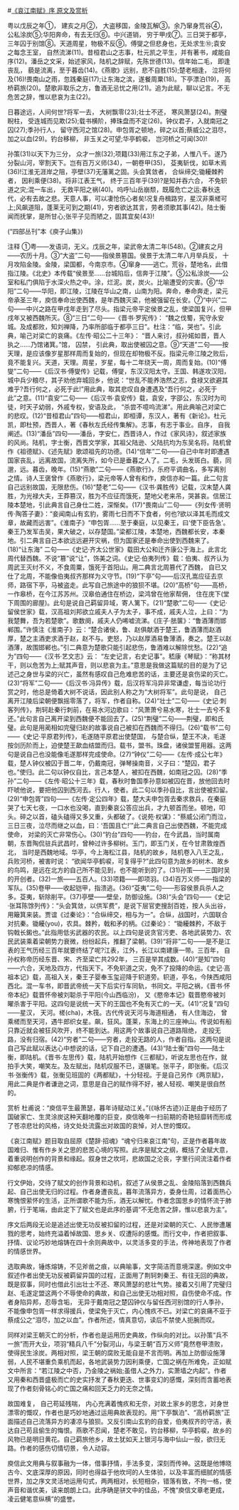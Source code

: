 #[《哀江南赋》序 原文及赏析](https://www.vrrw.net/wx/14432.html)

粤以戊辰之年①， 建亥之月②， 大盗移国，金陵瓦解③。余乃窜身荒谷④，公私涂炭⑤;华阳奔命，有去无归⑥。中兴道销， 穷于甲戌⑦。三日哭于都亭，三年囚于别馆⑧。天道周星，物极不反⑨。傅燮之但悲身也，无处求生⑩;袁安之每念王室， 自然流涕(11)。昔桓君山之志事，杜元凯之平生，并有著书，咸能自序(12)。潘岳之文采，始述家风，陆机之辞赋，先陈世德(13)。信年始二毛， 即逢丧乱， 藐是流离，至于暮齿(14)。《燕歌》远别，悲不自胜(15);楚老相逢， 泣将何及(16)!畏南山之雨，忽践秦庭(17);让东海之滨，遂餐周粟(18)。下亭漂泊(19)， 高桥羁旅(20)。楚歌非取乐之方，鲁酒无忌忧之用(21)。追为此赋，聊以记言。不无危苦之辞，惟以悲哀为主(22)。

日暮途远，人间何世?将军一去， 大树飘零(23);壮士不还， 寒风萧瑟(24)。荆璧睨柱， 受连城而见欺(25);载书横阶，捧珠盘而不定(26)。钟仪君子，入就南冠之囚(27);季孙行人， 留守西河之馆(28)。申包胥之顿地，碎之以首;蔡威公之泪尽， 加之以血(29)。钓台移柳， 非玉关之可望;华亭鹤唳， 岂河桥之可闻(30)!

孙策(31)以天下为三分， 众才一旅(32);项籍(33)用江东之子弟，人惟八千。遂乃分裂山河，宰割天下。岂有百万义师(34)，一朝卷甲(35)， 芟夷斩伐，如草木焉(36)!江淮无涯岸之阻，亭壁(37)无藩蓠之固。头会箕敛者， 合纵缔交;锄耰棘矜者， 因利乘便(38)。将非江表王气， 终于三百年乎(39)?是知并吞六合， 不免轵道之灾;混一车出， 无救平阳之祸(40)。呜呼!山岳崩颓，既履危亡之运;春秋迭代，必有去故之悲。天意人事，可以凄怆伤心者矣!况复舟楫路穷，星汉非乘槎可上;风飙道阻，蓬莱无可到之期(41)，穷者欲达其言，劳者须歌其事(42)。陆士衡闻而抚掌，是所甘心;张平子见而陋之，固其宜矣(43)!

(“四部丛刊”本《庾子山集》)



注释 ①粤——发语词，无义。戊辰之年，梁武帝太清二年(548)。②建亥之月——农历十月。③“大盗”二句——指侯景篡国。侯景于太清二年八月举兵反， 十月攻陷金陵。金陵，梁国都，今南京市。④窜身——逃亡。荒谷，楚地名，此借指江陵。《北史》本传载“侯景至……台城陷后，信奔于江陵”。⑤公私涂炭——公室和私门俱陷于水深火热之中。涂，烂泥。炭，炭火。比喻遭受的灾害。⑥“华阳”二句——华阳，即江陵，江陵在华山之南，山南为阳。奔命，奉命奔走，梁元帝承圣三年，庾信奉命出使西魏，是年西魏灭梁，他被强留在长安。⑦“中兴”二句——中兴之路在甲戌年走到了尽头。指梁元帝平定侯景之乱，使梁国复兴，但甲戌年又被西魏所灭。⑧“三日”二句——《晋书·罗宪传》： “魏之伐蜀，宪守永安城。及成都败，知刘禅降，乃率所部临于都亭三日”。杜注：“临，哭也”。引此典，喻己对梁亡的哀痛。《左传·昭公二十三年》： “晋人来讨，叔孙婼如晋，晋人执之……乃馆诸箕。”馆， 囚禁， 引此典，取出使被囚之意。⑨“天道”二句——按天理，是应该像岁星那样周而复始的，但现在却物极不反。指梁元帝江陵之败后，竟不能复兴。天道，天理。周星，岁星，每十二年绕天一周，周而复始。(10)“傅燮”二句——《后汉书·傅燮传》记载，傅燮，东汉汉阳太守。王国、韩遂攻汉阳，城中兵少粮尽，其子劝他弃城回乡，他说：“世乱不能养浩然之志，食禄又欲避其难乎?吾行何之，必死于此!”用此典，取其悲叹自身遭遇及“吾行何之，必死于此”之意。(11)“袁安”二句——《后汉书·袁安传》载，袁安，字邵公，东汉时为司徒，时天子幼弱，外戚专权，安语及此， “杀尝不噫呜流涕”。用此典喻己对梁亡的悲叹。(12)“昔桓君山”四句——桓君山，即桓谭，东汉人，著有《新论》。杜元凯，即杜预，西晋人，著《春秋左氏经传集解》。志事，有志于事业。自序， 自我阐述。(13)“潘岳”四句——潘岳，字安仁，西晋诗人，作过《家风诗》，叙述家族的风尚。陆机，字士衡，西晋文学家，其祖父陆逊、父陆抗均为东吴名将。陆机曾作《祖德赋》、《述先赋》歌颂祖先的功德。(14)“信年”二句——自己中年时即遭遇国家丧乱，远离故国，流离失所，如今已是垂暮之人了。二毛，头发斑白。藐，同邈，远。暮齿，晚年。(15)“燕歌”二句——《燕歌行》，乐府平调曲名，多写离别之情。诗人王褒曾作《燕歌行》，梁元帝等人曾有和作，庾信亦和一篇。此二句言自己远别故国，无限悲伤。(16)“楚老”二句——《汉书·龚胜传》记载，汉末楚人龚胜，为光禄大夫，王莽篡汉，胜为不应征而饿死，楚地父老来吊，哭甚哀。信居江陵本楚地，引此典言自己身仕二姓，深惭矣。(17)“畏南山”二句——《列女传·贤明传·陶答子妻》：“妾闻南山有玄豹，雾雨七日而不下食者，何也?欲以泽其毛而成文章，故藏而远害”。《淮南子》“申包胥……至于秦庭，以见秦王，曰‘使下臣告急’。秦王乃发军击吴，果大破之，以存楚国。”梁都江陵，本楚地，西魏都长安，本秦地。引二典言自己本欲远远避开灾祸，但为国家还是奉命出使到西魏来了。(18)“让东海” 二句——《史记·齐太公世家》载田大公和迁齐康公于海上。此言北周代替西魏。不说“篡”说“让”，饰美之词。《史记·伯夷列传》载：伯夷、叔齐认为周武王灭纣不义，不食周粟，饿死于首阳山。用二典言北周篡代了西魏， 自已又仕了北周，不能像伯夷叔齐那样为义守节。(19)“下亭”句——后汉孔嵩应征去京师，路宿下亭，马被盗走。此写自己旅途中的狼狈不堪。(20)“高桥”句——高桥， 一作皋桥，在今江苏苏州。汉皋伯通住在桥边，梁鸿曾在他家帮佣， 住在庑下(堂下周围的廊屋)。此句是说自己羁留异域，寄人篱下。(21)“楚歌”二句——《史记·留侯世家》载，汉高祖刘邦欲立戚夫人子为太子，事不成，戚夫人泣，上曰：“为我楚舞，吾为若楚歌”。歌数阕，戚夫人仍唏嘘流涕。《庄子·胠箧》：“鲁酒薄而邯郸围。”许慎注《淮南子》云：“楚合诸侯，鲁、赵俱献酒于楚王，鲁酒薄而赵酒厚，楚之主酒吏求酒于赵，赵不与。吏怒，乃以赵厚酒易鲁薄酒，奏之。楚王以赵酒薄，故围邯郸也。”引二典意为楚歌只能引起悲伤，鲁酒难以解除忧愁。(22)“追为”四句——《汉书·艺文志》云： “左史记言，右史记事”。嵇康《琴赋》：“称其材干，则以危苦为上;赋其声音，则以悲哀为主。”意思是我做这篇赋的目的是为了记述己之身世与梁的兴亡，虽然有感叹自己危难悲苦的话，主要还是哀伤梁的灭亡。(23)“将军”二句——《后汉书·冯异传》载，后汉将军冯异非常谦虚，每当论功行赏之时，他总是倚着大树不说话，因此别人称之为“大树将军”。此句是说， 自己离开江陵后梁朝便飘摇零落了，将军，作者自称。(24)“壮士”二句——《史记·刺客列传》，荆轲赴秦行刺前，在易水河边歌曰：“风萧萧兮易水寒，壮士一去兮不复还。”此句言自己离开梁到西魏便不能回去了。(25)“荆璧”二句——荆璧，即和氏璧。此句是用蔺相如完璧归赵的故事说自己被扣在西魏而不得归。(26)“载书”二句——《史记·平原君列传》，毛遂随平原君出使楚国， 与楚合纵，楚王不决，毛遂按剑历阶而上，迫使楚王歃血结盟而归。载书，盟书。珠盘，诸侯盟誓用器。这两句是说自己也没能像毛遂那样完成使命。(27)“钟仪”二句——《左传·成公七年》载，楚人钟仪被囚于晋二年，仍戴南冠，弹琴操南音，义子曰：“楚囚，君子也。”使归。此二句以钟仪自比，言己本楚人，被扣在西魏，如南冠之囚。(28)“季孙”二句——《左传·昭公十三年》载，春秋时鲁国季孙意如被囚在晋，放他回去时吓唬他说，要把他囚到西河去。行人，使者。此二句以季孙自比，言出使被扣留。(29)“申包胥”四句——《左传·定公四年》载，楚大夫申包胥去秦求救兵，在秦庭哭了七天七夜，一口水也没喝，直到秦哀公答应出兵，才九顿首而坐。顿地，叩头。碎之以首，磕头磕得又多又重，头都破了。《说苑·权谋》：“蔡威公闭门而泣，三日三夜，泣尽而继之以血，曰：‘吾国且亡!’”此二典言自己出使西魏，不能完成使命， 对梁的灭亡非常伤心。(30)“钓台”四句——钓台，在今武昌，当时属南朝，东晋陶侃驻兵武昌时，曾种过许多柳树。玉门，即玉门关，在今甘肃敦煌西北， 当时是西魏地域。华亭，今上海松江县，陆机的故乡，陆机卷入八王之乱，兵败河桥，被害时说： “欲闻华亭鹤唳，可复得乎?”此四句意为故乡的树木、故乡的鸟鸣，是远在北方的自己所不能见到，也不能听到的了。(31)孙策——三国时吴的开创者。(32)一旅——五百人。(33)项籍——即项羽。(34)百万义师——指梁的军队。(35)卷甲——收起铠甲，指溃逃。(36)“芟夷”二句——形容侯景兵杀人之多。芟夷，斩除削平。(37)亭壁——壁垒，防御设施。(38)“头会”四句——《史记·张耳陈馀列传》：“头会箕敛，以供军费”，是说下层官吏搜刮百姓，按人头出谷，用簸箕来装。贾谊《过秦论》：“合纵缔交，相与为一”。合纵，战国时，六国联合对抗秦。锄耰(you)，农具。棘矜，戟和矛的柄。《过秦论》： “锄耰棘矜，不敌于钩戟长鎩也。”此指用低劣武器的农民。以上四句是说贪官污吏、各地武装势力、农民武装乘着梁朝势力衰微，纷纷起兵，推翻了梁朝。(39)“将非”二句——是不是江表的王气历经三百年就要终结了呢?江表，江外，长江以南建康一带。三百年， 自孙权称帝历经东晋、宋、齐至梁亡共292年， 三百是举其成数。(40)“是知”四句——六合，天地及四方，代指天下。不免轵道之灾，免不了投降的命运。《史记·高祖本记》载，高祖入关，秦王子婴奉玉玺迎降于轵道旁。轵道，亭名，今陕西咸阳西北。混一车书，即晋武帝统一天下后实行车同轨，书同文。平阳之祸，《晋书·怀帝本纪》载晋怀帝被刘聪杀于平阳(今山西临汾)， 又《愍帝本记》载晋愍帝被刘曜杀害于平阳。这四句是说统一天下的王国也不免有灭亡的一天。(41)“况复”四句——星汉， 天河。槎(cha)，木筏。古代传说天河与海道相通， 有人住海边， 曾乘槎而至天河，遇牛郎织女星。飙，狂风。蓬莱，东海上的三座神山。传说如有船只靠近就会被狂风吹开，终不能到达。用这两个故事说自己道路阻绝， 走投无路，没有归宿。(42)“穷者”二句——穷者，走投无路的人，作者自指。这两句是说自己写此赋以表达心中想说的话，记下自己的遭遇。(43)“陆士衡”四句——陆士衡，即陆机。《晋书·左思传》载，陆机开始想作《三都赋》，听说左思也在作，就拍手大笑，嘲笑左。及左赋出，陆机叹服不已，遂辍笔。张平子，即张衡。《后汉书·张衡传》载，张衡见班固的《两都赋》，十分轻视。于是自己另作《两京赋》，用此二典是作者谦逊之词，意思是自己的赋作得不好，被人轻视、嘲笑是很自然的。

赏析 杜甫说：“庾信平生最萧瑟，暮年诗赋动江关。”(《咏怀古迹》)正是由于经历了国破家亡、生灵涂炭这种天翻地覆的巨变，庾信晚年一扫前期的奇艳轻靡转而形成了苍凉悲壮的风格，诗文处处流露出对故国的哀悼，对人世的慨叹。

《哀江南赋》题目取自屈原《楚辞·招魂》“魂兮归来哀江南”句，正是作者暮年故国难归、惟有作乡关之思的悲苦心境的写照。此序是赋文之纲，概括了全赋大意，着重说明创作的背景和缘起。叙身世之坎坷，悲故国之沦丧，字里行间流注着作者抑郁悲凉的情感。

行文伊始，交待了赋文的创作背景和动机，叙述了从侯景之乱、金陵陷落到西魏兵起、自己出使无归的过程。作者身遭丧乱，暮年流落异方，委身仕周，过着面热心寒愧恨萦怀的生活，正所谓歌不能为乐，酒无以解忧。作者念国思乡的情怀流于肺腑，行于笔端，由此定下了赋文也是此序的基调“不无危苦之辞，惟以悲哀为主”。

序文后两段无论是追述出使无功反被扣留的过程，还是对梁朝的灭亡、人民惨遭屠戮的思考，始终充溢着悼故国、思乡关、叹遭际的感慨。而行文中，作者把叙事、抒情、议论巧妙地熔铸在四十余则典故中，以灵活多变的手法，传神地表现了作者的情感世界。

选取典故，锤炼熔铸，不见斧凿之痕，以典喻事，文字简洁而意境深邃。例如文中叙述作者出使无功反被羁留异国的过程，正面用了荆轲刺秦王、有往无回的典故，既是叙事，同时也借此引出壮士不还、寒风萧瑟的悲壮气势。接着又引用了完璧归赵、毛遂定盟这两个不辱使命的典故，和自己出使无功相对照，自伤使命不成。作者身陷异邦，忍辱含垢， 无异于戴南冠之楚囚钟仪与留任西河别馆的行人季孙，不能像申包胥一样求得援兵，使梁免于灭亡，内心愧疚不已。对梁亡的哀痛不亚于蔡成公之“泪尽，加之以血”。作者所述，情真意切，读后不禁使人扼腕而叹。

同样对梁王朝灭亡的分析，作者也是运用历史典故，作纵向的对比。以孙策“兵不一旅”而开大业，项羽“精兵八千”分裂河山，与梁王朝“百万义师”竟然卷甲溃败，使得民生涂炭。两相对照，梁王朝的腐败无能自是不言而明。再加上防御设施薄弱，人民不堪重负乘机而起，各地武装势力因利乘便，亡国之祸在所难免，正如赋文中所言：“若江陵之中否，乃金陵之祸始;虽借人之外力，实萧墙之内起”。作者又用秦和西晋盛极而亡的史实抒发了春秋更迭、世事变幻的感慨，深刻而含蓄地表现了作者刻骨铭心的亡国之痛和回天乏力的无奈之情。

故国难复， 自己苟延残喘， 内心充满着愧疚和无奈，对故土家乡的思念，对身世漂零的慨叹，作者也是巧妙地通过运用典故表现的。用“下亭飘泊”、“高桥羁旅”正面描述自己流落异方的凄凉与狼狈。又反引南山玄豹的自爱，伯夷叔齐的守洁，表达自己苟且偷生的悔恨。燕歌不忍闻，楚老不敢见，钓台移柳，华亭鹤唳，故乡的风物已是明日黄花。自己羁旅他乡，故土犹如天上银河与海中仙山一般，欲归无路。作者的感伤切情切景，令人动容。

庾信此文用典与叙事融为一体，借事抒情，手法多变，深刻而传神。这既是他博晓古今、文底深厚的原因，同时也得益于他坎坷的人生体验，以及丰富而细腻的情感世界，加之序文灵活地运用句式，两两相对，长短相杂，错落有致，不拘一格，使声音和谐优美，读来朗朗上口。此序确是骈文中的佳品，不愧“庾信文章老更成，凌云健笔意纵横”的盛誉。

